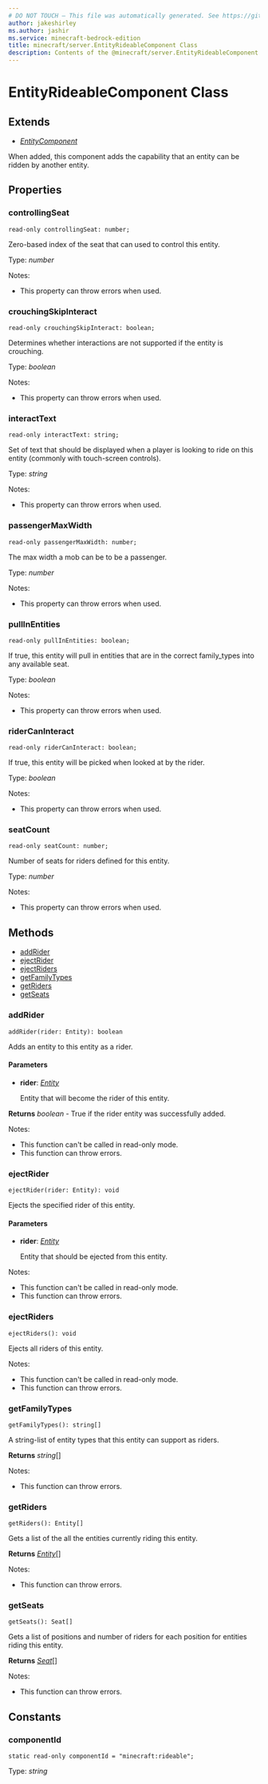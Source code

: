 ```yaml
---
# DO NOT TOUCH — This file was automatically generated. See https://github.com/mojang/minecraftapidocsgenerator to modify descriptions, examples, etc.
author: jakeshirley
ms.author: jashir
ms.service: minecraft-bedrock-edition
title: minecraft/server.EntityRideableComponent Class
description: Contents of the @minecraft/server.EntityRideableComponent class.
---
```

# EntityRideableComponent Class

## Extends
- [*EntityComponent*](EntityComponent.md)

When added, this component adds the capability that an entity can be ridden by another entity.

## Properties

### **controllingSeat**
`read-only controllingSeat: number;`

Zero-based index of the seat that can used to control this entity.

Type: *number*

Notes:
  - This property can throw errors when used.

### **crouchingSkipInteract**
`read-only crouchingSkipInteract: boolean;`

Determines whether interactions are not supported if the entity is crouching.

Type: *boolean*

Notes:
  - This property can throw errors when used.

### **interactText**
`read-only interactText: string;`

Set of text that should be displayed when a player is looking to ride on this entity (commonly with touch-screen controls).

Type: *string*

Notes:
  - This property can throw errors when used.

### **passengerMaxWidth**
`read-only passengerMaxWidth: number;`

The max width a mob can be to be a passenger.

Type: *number*

Notes:
  - This property can throw errors when used.

### **pullInEntities**
`read-only pullInEntities: boolean;`

If true, this entity will pull in entities that are in the correct family_types into any available seat.

Type: *boolean*

Notes:
  - This property can throw errors when used.

### **riderCanInteract**
`read-only riderCanInteract: boolean;`

If true, this entity will be picked when looked at by the rider.

Type: *boolean*

Notes:
  - This property can throw errors when used.

### **seatCount**
`read-only seatCount: number;`

Number of seats for riders defined for this entity.

Type: *number*

Notes:
  - This property can throw errors when used.

## Methods
- [addRider](#addrider)
- [ejectRider](#ejectrider)
- [ejectRiders](#ejectriders)
- [getFamilyTypes](#getfamilytypes)
- [getRiders](#getriders)
- [getSeats](#getseats)

### **addRider**
`
addRider(rider: Entity): boolean
`

Adds an entity to this entity as a rider.

#### **Parameters**
- **rider**: [*Entity*](Entity.md)
  
  Entity that will become the rider of this entity.

**Returns** *boolean* - True if the rider entity was successfully added.
  
Notes:
- This function can't be called in read-only mode.
- This function can throw errors.

### **ejectRider**
`
ejectRider(rider: Entity): void
`

Ejects the specified rider of this entity.

#### **Parameters**
- **rider**: [*Entity*](Entity.md)
  
  Entity that should be ejected from this entity.
  
Notes:
- This function can't be called in read-only mode.
- This function can throw errors.

### **ejectRiders**
`
ejectRiders(): void
`

Ejects all riders of this entity.
  
Notes:
- This function can't be called in read-only mode.
- This function can throw errors.

### **getFamilyTypes**
`
getFamilyTypes(): string[]
`

A string-list of entity types that this entity can support as riders.

**Returns** *string*[]
  
Notes:
- This function can throw errors.

### **getRiders**
`
getRiders(): Entity[]
`

Gets a list of the all the entities currently riding this entity.

**Returns** [*Entity*](Entity.md)[]
  
Notes:
- This function can throw errors.

### **getSeats**
`
getSeats(): Seat[]
`

Gets a list of positions and number of riders for each position for entities riding this entity.

**Returns** [*Seat*](Seat.md)[]
  
Notes:
- This function can throw errors.

## Constants

### **componentId**
`static read-only componentId = "minecraft:rideable";`

Type: *string*
